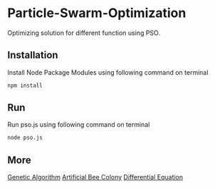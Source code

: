 # Particle-Swarm-Optimization
Optimizing solution for different function using PSO.

## Installation
Install Node Package Modules using following command on terminal
```bash
npm install
```
## Run
Run pso.js using following command on terminal
```bash
node pso.js
```
## More
[Genetic Algorithm](https://github.com/adijr9487/Genetic-Algo)
[Artificial Bee Colony](https://github.com/adijr9487/Artificial-Bee-Colony)
[Differential Equation](https://github.com/adijr9487/Differential-Equation)
